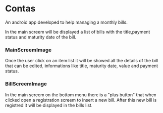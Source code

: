 # Contas
An android app developed to help managing a monthly bills.

In the  main screem will be displayed a list of bills with the title,payment status and maturity date of the bill.

###  MainScreemImage
  
Once the user click on an item list it will be showed all the details of the bill that can be edited, informations like
title, maturity date, value and payment status.


###  BillScreemImage

In the main screem on the bottom menu there is a "plus button" that when clicked open a registration screem to insert a new
bill. After this new bill is registred it will be displayed in the bills list.
  
  
  
  





